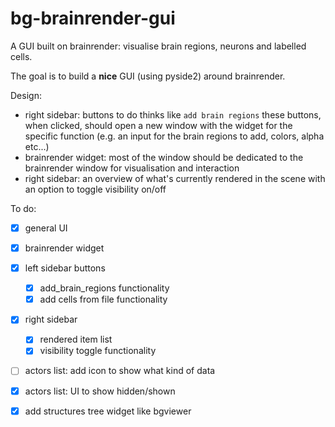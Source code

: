 # bg-brainrender-gui
A GUI built on brainrender: visualise brain regions, neurons and labelled cells. 

The goal is to build a **nice** GUI (using pyside2) around brainrender.

Design: 
  - right sidebar: buttons to do thinks like `add brain regions`
        these buttons, when clicked, should open a new window with the widget for the specific function (e.g. an input for the brain regions to add, colors, alpha etc...)
  - brainrender widget: most of the window should be dedicated to the brainrender window for visualisation and interaction
  - right sidebar: an overview of what's currently rendered in the scene with an option to toggle visibility on/off
  
  
To do:
 - [x] general UI
 - [x] brainrender widget
 - [x] left sidebar buttons
      - [x] add_brain_regions functionality
      - [x] add cells from file functionality
  - [x] right sidebar
       - [x] rendered item list
       - [x] visibility toggle functionality

  - [ ] actors list: add icon to show what kind of data
  - [x] actors list: UI to show hidden/shown

  - [x] add structures tree widget like bgviewer
